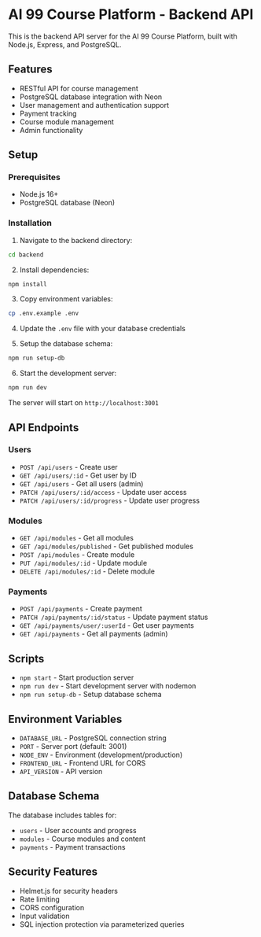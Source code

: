 # AI 99 Course Platform - Backend API

This is the backend API server for the AI 99 Course Platform, built with Node.js, Express, and PostgreSQL.

## Features

- RESTful API for course management
- PostgreSQL database integration with Neon
- User management and authentication support
- Payment tracking
- Course module management
- Admin functionality

## Setup

### Prerequisites

- Node.js 16+ 
- PostgreSQL database (Neon)

### Installation

1. Navigate to the backend directory:
```bash
cd backend
```

2. Install dependencies:
```bash
npm install
```

3. Copy environment variables:
```bash
cp .env.example .env
```

4. Update the `.env` file with your database credentials

5. Setup the database schema:
```bash
npm run setup-db
```

6. Start the development server:
```bash
npm run dev
```

The server will start on `http://localhost:3001`

## API Endpoints

### Users
- `POST /api/users` - Create user
- `GET /api/users/:id` - Get user by ID
- `GET /api/users` - Get all users (admin)
- `PATCH /api/users/:id/access` - Update user access
- `PATCH /api/users/:id/progress` - Update user progress

### Modules
- `GET /api/modules` - Get all modules
- `GET /api/modules/published` - Get published modules
- `POST /api/modules` - Create module
- `PUT /api/modules/:id` - Update module
- `DELETE /api/modules/:id` - Delete module

### Payments
- `POST /api/payments` - Create payment
- `PATCH /api/payments/:id/status` - Update payment status
- `GET /api/payments/user/:userId` - Get user payments
- `GET /api/payments` - Get all payments (admin)

## Scripts

- `npm start` - Start production server
- `npm run dev` - Start development server with nodemon
- `npm run setup-db` - Setup database schema

## Environment Variables

- `DATABASE_URL` - PostgreSQL connection string
- `PORT` - Server port (default: 3001)
- `NODE_ENV` - Environment (development/production)
- `FRONTEND_URL` - Frontend URL for CORS
- `API_VERSION` - API version

## Database Schema

The database includes tables for:
- `users` - User accounts and progress
- `modules` - Course modules and content
- `payments` - Payment transactions

## Security Features

- Helmet.js for security headers
- Rate limiting
- CORS configuration
- Input validation
- SQL injection protection via parameterized queries